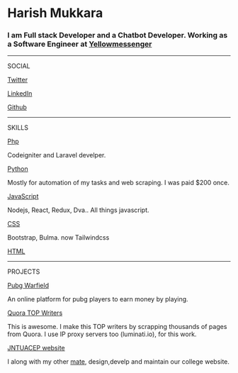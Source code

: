 

Harish Mukkara
==============

### I am Full stack Developer and a Chatbot Developer. Working as a Software Engineer at [Yellowmessenger](https://yellowmessenger.com/)

---

SOCIAL

[Twitter](https://twitter.com/HariMukkara)

[LinkedIn](https://www.linkedin.com/in/harishmukkara/)

[Github](https://github.com/harish-mukkara)


---

SKILLS

[Php](https://github.com/hy505?utf8=%E2%9C%93&tab=repositories&q=&type=&language=php)

Codeigniter and Laravel develper.

[Python](https://github.com/hy505?utf8=%E2%9C%93&tab=repositories&q=&type=&language=python)

Mostly for automation of my tasks and web scraping. I was paid $200 once.

[JavaScript](https://github.com/hy505?utf8=%E2%9C%93&tab=repositories&q=&type=&language=javscript)

Nodejs, React, Redux, Dva.. All things javascript.

[CSS](https://github.com/hy505?utf8=%E2%9C%93&tab=repositories&q=&type=&language=css)

Bootstrap, Bulma. now Tailwindcss

[HTML](https://github.com/hy505?utf8=%E2%9C%93&tab=repositories&q=&type=&language=html)



---
PROJECTS

[Pubg Warfield](https://pubgwarfield.in/)

An online platform for pubg players to earn money by playing.

[Quora TOP Writers](https://www.quora.com/q/vyhvwvrsmrmmhnyb)

This is awesome. I make this TOP writers by scrapping thousands of pages from Quora. I use IP proxy servers too (luminati.io), for this work.

[JNTUACEP website](https://jntuacep.ac.in/)

I along with my other [mate](https://github.com/praneeth14), design,develp and maintain our college website.
